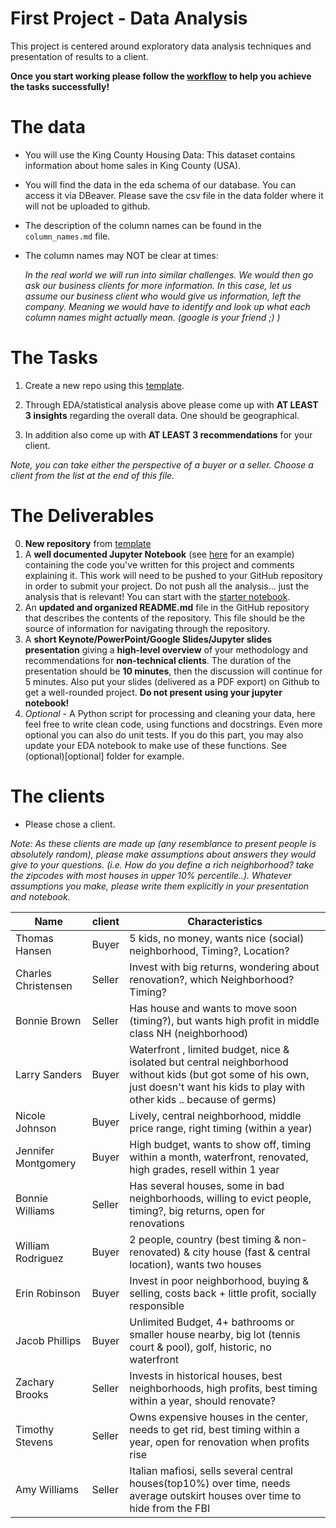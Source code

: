# First Project - Data Analysis

This project is centered around exploratory data
analysis techniques and presentation of results to a client.

**Once you start working please follow the [workflow](workflow.md) to help you achieve the tasks successfully!**

# The data

- You will use the King County Housing Data: This dataset contains information about home sales in King County (USA).
- You will find the data in the eda schema of our database. You can access it via DBeaver. Please save the csv file in the data folder where it will not be uploaded to github.
- The description of the column names can be found in the `column_names.md` file.
- The column names may NOT be clear at times:

  _In the real world we will run into similar challenges. We would then go ask our business clients for more information. In this case, let us assume our business client who would give us information, left the company. Meaning we would have to identify and look up what each column names might actually mean. (google is your friend ;) )_

# The Tasks

1. Create a new repo using this [template](hhttps://github.com/neuefische/ds-eda-project-template).

2. Through EDA/statistical analysis above please come up with **AT LEAST 3 insights** regarding the overall data. One should be geographical.

3. In addition also come up with **AT LEAST 3 recommendations** for your client.

_Note, you can take either the perspective of a buyer or a seller. Choose a client from the list at the end of this file._

# The Deliverables

0. **New repository** from [template](https://github.com/neuefische/ds-eda-project-template)
1. A **well documented Jupyter Notebook** (see [here](https://www.kaggle.com/ekami66/detailed-exploratory-data-analysis-with-python) for an example) containing the code you've written for this project and comments explaining it. This work will need to be pushed to your GitHub repository in order to submit your project. Do not push all the analysis... just the analysis that is relevant! You can start with the [starter notebook](EDA.ipynb).
2. An **updated and organized README.md** file in the GitHub repository that describes the contents of the repository. This file should be the source of information for navigating through the repository.
3. A **short Keynote/PowerPoint/Google Slides/Jupyter slides presentation** giving a **high-level overview** of your methodology and recommendations for **non-technical clients**. The duration of the presentation should be **10 minutes**, then the discussion will continue for 5 minutes. Also put your slides (delivered as a PDF export) on Github to get a well-rounded project. **Do not present using your jupyter notebook!**
4. _Optional_ - A Python script for processing and cleaning your data, here feel free to write clean code, using functions and docstrings. Even more optional you can also do unit tests. If you do this part, you may also update your EDA notebook to make use of these functions. See (optional)[optional] folder for example.

# The clients

- Please chose a client.

_Note: As these clients are made up (any resemblance to present people is absolutely random), please make assumptions about answers they would give to your questions. (i.e. How do you define a rich neighborhood? take the zipcodes with most houses in upper 10% percentile..). Whatever assumptions you make, please write them explicitly in your presentation and notebook._

| Name                | client | Characteristics                                                                                                                                                                 |
| ------------------- | ----------- | ------------------------------------------------------------------------------------------------------------------------------------------------------------------------------- |
| Thomas Hansen       | Buyer       | 5 kids, no money, wants nice (social) neighborhood, Timing?, Location?                                                                                                          |
| Charles Christensen | Seller      | Invest with big returns, wondering about renovation?, which Neighborhood? Timing?                                                                                               |
| Bonnie Brown        | Seller      | Has house and wants to move soon (timing?), but wants high profit in middle class NH (neighborhood)                                                                             |
| Larry Sanders       | Buyer       | Waterfront , limited budget, nice & isolated but central neighborhood without kids (but got some of his own, just doesn't want his kids to play with other kids .. because of germs) |
| Nicole Johnson      | Buyer       | Lively, central neighborhood, middle price range, right timing (within a year)                                                                                                  |
| Jennifer Montgomery | Buyer       | High budget, wants to show off, timing within a month, waterfront, renovated, high grades, resell within 1 year                                                                                  |
| Bonnie Williams     | Seller      | Has several houses, some in bad neighborhoods, willing to evict people, timing?, big returns, open for renovations                                                              |
| William Rodriguez   | Buyer       | 2 people, country (best timing & non-renovated) & city house (fast & central location), wants two houses                                                                        |
| Erin Robinson       | Buyer       | Invest in poor neighborhood, buying & selling, costs back + little profit, socially responsible                                                                                 |
| Jacob Phillips      | Buyer       | Unlimited Budget, 4+ bathrooms or smaller house nearby, big lot (tennis court & pool), golf, historic, no waterfront                                                            |
| Zachary Brooks      | Seller      | Invests in historical houses, best neighborhoods, high profits, best timing within a year, should renovate?                                                                     |
| Timothy Stevens     | Seller      | Owns expensive houses in the center, needs to get rid, best timing within a year, open for renovation when profits rise                                                         |
| Amy Williams        | Seller      | Italian mafiosi, sells several central houses(top10%) over time, needs average outskirt houses over time to hide from the FBI                                                   |
